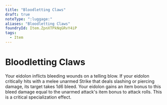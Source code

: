 ```yaml
---
title: "Bloodletting Claws"
draft: true
noteType: ":luggage:"
aliases: "Bloodletting Claws"
foundryId: Item.ZpnXTPkNqGRvY4iP
tags:
  - Item
---
```


# Bloodletting Claws

Your eidolon inflicts bleeding wounds on a telling blow. If your eidolon critically hits with a melee unarmed Strike that deals slashing or piercing damage, its target takes 1d6 bleed. Your eidolon gains an item bonus to this bleed damage equal to the unarmed attack's item bonus to attack rolls. This is a critical specialization effect.
